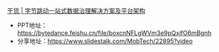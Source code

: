 

[干货 | 字节跳动一站式数据治理解决方案及平台架构](https://mp.weixin.qq.com/s/Kh4UdBaOW5grXOeuxwoWdQ)
- PPT地址：https://bytedance.feishu.cn/file/boxcnNFLgWVm3e9pQxjfO6mBgnh
- 分享地址：https://www.slidestalk.com/MobTech/22895?video

